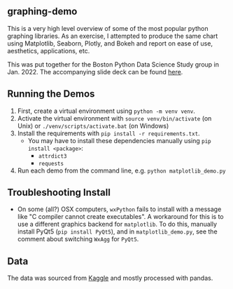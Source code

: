 ## graphing-demo

This is a very high level overview of some of the most popular python graphing libraries. As an exercise, I attempted to produce the same chart using Matplotlib, Seaborn, Plotly, and Bokeh and report on ease of use, aesthetics, applications, etc.

This was put together for the Boston Python Data Science Study group in Jan. 2022. The accompanying slide deck can be found [here](https://docs.google.com/presentation/d/1zjz4TTVolt_jww-uJD15RS1tRXCE56KT_JCbOfrgn4w/edit?usp=sharing).

## Running the Demos

1. First, create a virtual environment using `python -m venv venv`.
2. Activate the virtual environment with `source venv/bin/activate` (on Unix) or `./venv/scripts/activate.bat` (on Windows)
3. Install the requirements with `pip install -r requirements.txt`.
   - You may have to install these dependencies manually using `pip install <package>`:
     - `attrdict3`
     - `requests`
4. Run each demo from the command line, e.g. `python matplotlib_demo.py`

## Troubleshooting Install

- On some (all?) OSX computers, `wxPython` fails to install with a message like "C compiler cannot create executables". A workaround for this is to use a different graphics backend for `matplotlib`. To do this, manually install PyQt5 (`pip install PyQt5`), and in `matplotlib_demo.py`, see the comment about switching `WxAgg` for `PyQt5`.

## Data

The data was sourced from [Kaggle](https://www.kaggle.com/shadowtime2000/dungeons-dragons?select=monsters.csv) and mostly processed with pandas.
